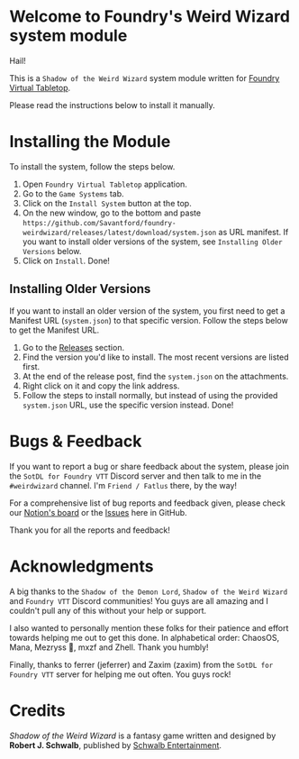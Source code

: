 # Welcome to Foundry's Weird Wizard system module
Hail!

This is a `Shadow of the Weird Wizard` system module written for [Foundry Virtual Tabletop](https://foundryvtt.com/).

Please read the instructions below to install it manually.

# Installing the Module
To install the system, follow the steps below.

1. Open `Foundry Virtual Tabletop` application.
2. Go to the `Game Systems` tab.
3. Click on the `Install System` button at the top.
4. On the new window, go to the bottom and paste `https://github.com/Savantford/foundry-weirdwizard/releases/latest/download/system.json` as URL manifest. If you want to install older versions of the system, see `Installing Older Versions` below.
5. Click on `Install`. Done!

## Installing Older Versions
If you want to install an older version of the system, you first need to get a Manifest URL (`system.json`) to that specific version.
Follow the steps below to get the Manifest URL.
1. Go to the [Releases](https://github.com/Savantford/foundry-weirdwizard/releases) section.
2. Find the version you'd like to install. The most recent versions are listed first.
3. At the end of the release post, find the `system.json` on the attachments.
4. Right click on it and copy the link address.
5. Follow the steps to install normally, but instead of using the provided `system.json` URL, use the specific version instead. Done!

# Bugs & Feedback
If you want to report a bug or share feedback about the system, please join the `SotDL for Foundry VTT` Discord server and then talk to me in the `#weirdwizard` channel. I'm `Friend / Fatlus` there, by the way!

For a comprehensive list of bug reports and feedback given, please check our [Notion's board](https://www.notion.so/gado-publishing/Foundry-s-Weird-Wizard-Issues-59094762fce441269199d10747e1c807) or the [Issues](https://github.com/Savantford/foundry-weirdwizard/issues) here in GitHub.

Thank you for all the reports and feedback!

# Acknowledgments
A big thanks to the `Shadow of the Demon Lord`, `Shadow of the Weird Wizard` and `Foundry VTT` Discord communities! You guys are all amazing and I couldn't pull any of this without your help or support.

I also wanted to personally mention these folks for their patience and effort towards helping me out to get this done. In alphabetical order: ChaosOS, Mana, Mezryss 💖, mxzf and Zhell. Thank you humbly!

Finally, thanks to ferrer (jeferrer) and Zaxim (zaxim) from the `SotDL for Foundry VTT` server for helping me out often. You guys rock!

# Credits
*Shadow of the Weird Wizard* is a fantasy game written and designed by **Robert J. Schwalb**, published by [Schwalb Entertainment](https://schwalbentertainment.com/).
